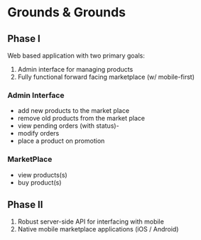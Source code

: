 # Grounds & Grounds

## Phase I

Web based application with two primary goals:

1. Admin interface for managing products
2. Fully functional forward facing marketplace (w/ mobile-first)

### Admin Interface

- add new products to the market place
- remove old products from the market place
- view pending orders (with status)- 
- modify orders
- place a product on promotion

### MarketPlace

- view products(s)
- buy product(s)

## Phase II

1. Robust server-side API for interfacing with mobile
2. Native mobile marketplace applications (iOS / Android)
